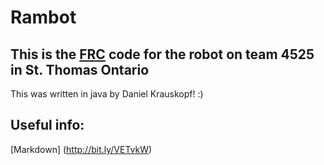 Rambot
=========

This is the [FRC](http://www.firstroboticscanada.org/main/) code for the robot on team 4525 in St. Thomas Ontario
-----------------------------------------------------------------------------------------------------------------

This was written in java by Daniel Krauskopf! :)

Useful info:
------------
[Markdown] (http://bit.ly/VETvkW)
